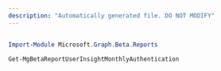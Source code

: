 ```yaml
---
description: "Automatically generated file. DO NOT MODIFY"
---
```


```powershell

Import-Module Microsoft.Graph.Beta.Reports

Get-MgBetaReportUserInsightMonthlyAuthentication

```